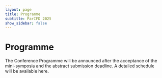 ```yaml
---
layout: page
title: Programme
subtitle: ParCFD 2025
show_sidebar: false
---
```


# Programme

The Conference Programme will be announced after the acceptance of the mini-symposia and the abstract submission deadline. A detailed schedule will be available here.